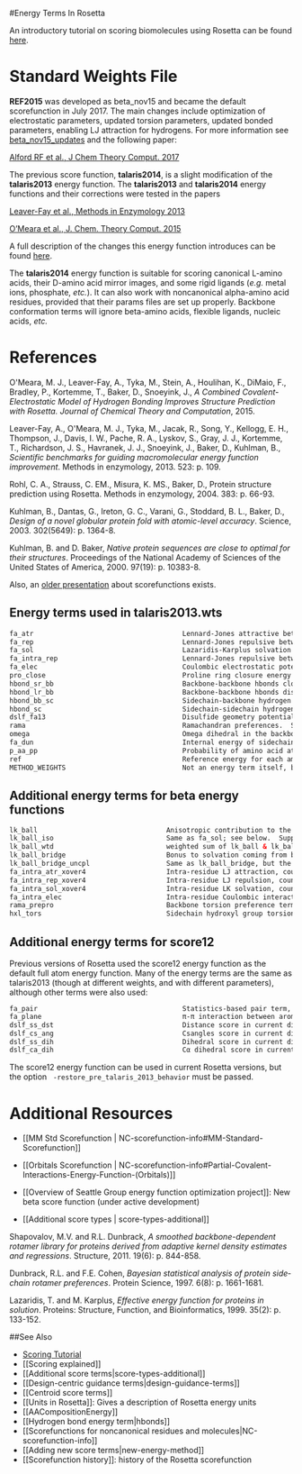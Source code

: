 #Energy Terms In Rosetta 

An introductory tutorial on scoring biomolecules using Rosetta can be found [here](https://www.rosettacommons.org/demos/latest/tutorials/scoring/scoring).

Standard Weights File
=====================

**REF2015** was developed as beta_nov15 and became the default scorefunction in July 2017. The main changes include  optimization of electrostatic parameters, updated torsion parameters, updated bonded parameters, enabling LJ attraction for hydrogens. For more information see [beta_nov15_updates](https://www.rosettacommons.org/docs/latest/rosetta_basics/scoring/Updates-beta-nov15) and the following paper:

[Alford RF et al., J Chem Theory Comput. 2017](https://pubs.acs.org/doi/abs/10.1021/acs.jctc.7b00125)

The previous score function, **talaris2014**, is a slight modification of the **talaris2013** energy function. The **talaris2013** and **talaris2014** energy functions and their corrections were tested in the papers 

[Leaver-Fay et al., Methods in Enzymology 2013](http://www.ncbi.nlm.nih.gov/pmc/articles/PMC3724755/)

[O’Meara et al., J. Chem. Theory Comput. 2015](https://dx.doi.org/10.1021/ct500864r)  

A full description of the changes this energy function introduces can be found [here](https://www.rosettacommons.org/node/3508#comment-6946).  

The **talaris2014** energy function is suitable for scoring canonical L-amino acids, their D-amino acid mirror images, and some rigid ligands (_e.g._ metal ions, phosphate, _etc._).  It can also work with noncanonical alpha-amino acid residues, provided that their params files are set up properly.  Backbone conformation terms will ignore beta-amino acids, flexible ligands, nucleic acids, _etc._

References
==========

O'Meara, M. J., Leaver-Fay, A., Tyka, M., Stein, A., Houlihan, K., DiMaio, F., Bradley, P., Kortemme, T., Baker, D., Snoeyink, J.,
_A Combined Covalent-Electrostatic Model of Hydrogen Bonding Improves Structure Prediction with Rosetta. Journal of Chemical Theory and Computation_, 2015.

Leaver-Fay, A., O'Meara, M. J., Tyka, M., Jacak, R., Song, Y., Kellogg, E. H., Thompson, J., Davis, I. W., Pache, R. A., Lyskov, S., Gray, J. J., Kortemme, T., Richardson, J. S., Havranek, J. J., Snoeyink, J., Baker, D., Kuhlman, B., _Scientific benchmarks for guiding macromolecular energy function improvement_. Methods in enzymology, 2013. 523: p. 109.

Rohl, C. A., Strauss, C. EM., Misura, K. MS., Baker, D., Protein structure prediction using Rosetta. Methods in enzymology, 2004. 383: p. 66-93.

Kuhlman, B., Dantas, G., Ireton, G. C., Varani, G., Stoddard, B. L., Baker, D., _Design of a novel globular protein fold with atomic-level accuracy_. Science, 2003. 302(5649): p. 1364-8.

Kuhlman, B. and D. Baker, _Native protein sequences are close to optimal for their structures_. Proceedings of the National Academy of Sciences of the United States of America, 2000. 97(19): p. 10383-8.

Also, an [older presentation](http://www.rosettadesigngroup.com/workshops/RCW2007/presentations/GlennRosettacon2007.ppt) about scorefunctions exists.

Energy terms used in talaris2013.wts
-------------------------------------

```html
fa_atr                                     Lennard-Jones attractive between atoms in different residues.  Supports canonical and noncanonical residue types.
fa_rep                                     Lennard-Jones repulsive between atoms in different residues.  Supports canonical and noncanonical residue types.
fa_sol                                     Lazaridis-Karplus solvation energy.  Supports canonical and noncanonical residue types.
fa_intra_rep                               Lennard-Jones repulsive between atoms in the same residue.  Supports canonical and noncanonical residue types.
fa_elec                                    Coulombic electrostatic potential with a distance-dependent dielectric.  Supports canonical and noncanonical residue types.
pro_close                                  Proline ring closure energy and energy of psi angle of preceding residue.  Supports D- or L-proline, plus D- or L-oligourea-proline.
hbond_sr_bb                                Backbone-backbone hbonds close in primary sequence.  All hydrogen bonding terms support canonical and noncanonical types.
hbond_lr_bb                                Backbone-backbone hbonds distant in primary sequence.
hbond_bb_sc                                Sidechain-backbone hydrogen bond energy.
hbond_sc                                   Sidechain-sidechain hydrogen bond energy.
dslf_fa13                                  Disulfide geometry potential.  Supports D- and L-cysteine disulfides, plus homocysteine disulfides or disulfides involving beta-3-cysteine.
rama                                       Ramachandran preferences.  Supports only the 20 canonical alpha-amino acids and their mirror images.
omega                                      Omega dihedral in the backbone. A Harmonic constraint on planarity with standard deviation of ~6 deg.  Supports alpha-amino acids, beta-amino acids, and oligoureas.  In the case of oligoureas, both amide bonds (called "mu" and "omega" in Rosetta) are constarined to planarity.
fa_dun                                     Internal energy of sidechain rotamers as derived from Dunbrack's statistics (2010 Rotamer Library used in Talaris2013).  Supports any residue type for which a rotamer library is avalable.
p_aa_pp                                    Probability of amino acid at Φ/Ψ.  Supports only the 20 canonical alpha-amino acids and their mirror images.
ref                                        Reference energy for each amino acid. Balances internal energy of amino acid terms.  Plays role in design.  Supports only the 20 canonical alpha-amino acids and their mirror images.
METHOD_WEIGHTS                             Not an energy term itself, but the parameters for each amino acid used by the ref energy term.  A value is provided for each of the 20 canonical alpha-amino acids.  The same value is applied for the equivalent mirror-image D-amino acid.
```

Additional energy terms for beta energy functions <a name="[beta_july15/beta_nov15/beta_nov16]" />
---------------------------------------

```html
lk_ball                                Anisotropic contribution to the solvation.  Supports arbitrary residue types.
lk_ball_iso                            Same as fa_sol; see below.  Supports arbitrary residue types.
lk_ball_wtd                            weighted sum of lk_ball & lk_ball_iso (w1*lk_ball + w2*lk_ball_iso); w2 is negative so that anisotropic contribution(lk_ball) replaces some portion of isotropic contribution (fa_sol=lk_ball_iso).  Supports arbitrary residue types.
lk_ball_bridge                         Bonus to solvation coming from bridging waters, measured by overlap of the "balls" from two interacting polar atoms.  Supports arbitrary residue types.
lk_ball_bridge_uncpl                   Same as lk_ball_bridge, but the value is uncoupled with dGfree (i.e. constant bonus, whereas lk_ball_bridge is proportional to dGfree values).  Supports arbitrary residue types.            
fa_intra_atr_xover4                    Intra-residue LJ attraction, counted for the atom-pairs beyond torsion-relationship.  Supports arbitrary residues types.
fa_intra_rep_xover4                    Intra-residue LJ repulsion, counted for the atom-pairs beyond torsion-relationship.  Supports arbitrary residues types.
fa_intra_sol_xover4                    Intra-residue LK solvation, counted for the atom-pairs beyond torsion-relationship.  Supports arbitrary residues types.                 
fa_intra_elec                          Intra-residue Coulombic interaction, counted for the atom-pairs beyond torsion-relationship.  Supports arbitrary residues types.
rama_prepro                            Backbone torsion preference term that takes into account of whether preceding amono acid is Proline or not.  Currently supports the 20 canonical alpha-amino acids, their mirror-image D-amino acids, oligoureas, and N-methyl amino acids.  Arbitrary new building-blocks can also be supported provided that an N-dimensional mainchain potential can be generated somehow.
hxl_tors                               Sidechain hydroxyl group torsion preference for Ser/Thr/Tyr, supersedes yhh_planarity (that covers L- and D-Tyr only).
```

Additional energy terms for score12 <a name="score12" />
-----------------------------------

Previous versions of Rosetta used the score12 energy function as the default full atom energy function. Many of the energy terms are the same as talaris2013 (though at different weights, and with different parameters), although other terms were also used:

```html
fa_pair                                    Statistics-based pair term, favors salt bridges (replaced by fa_elec in talaris2013).  Supported only the 20 canonical alpha-amino acids.
fa_plane                                   π-π interaction between aromatic groups, by default = 0.
dslf_ss_dst                                Distance score in current disulfide (replaced by dslf_fa13 in talaris2013).
dslf_cs_ang                                Csangles score in current disulfide (replaced by dslf_fa13 in talaris2013).
dslf_ss_dih                                Dihedral score in current disulfide (replaced by dslf_fa13 in talaris2013).
dslf_ca_dih                                Cα dihedral score in current disulfide (replaced by dslf_fa13 in talaris2013).
```

The score12 energy function can be used in current Rosetta versions, but the option <code> -restore_pre_talaris_2013_behavior</code> must be passed.


Additional Resources
=====================

*  [[MM Std Scorefunction | NC-scorefunction-info#MM-Standard-Scorefunction]]

*  [[Orbitals Scorefunction | NC-scorefunction-info#Partial-Covalent-Interactions-Energy-Function-(Orbitals)]]

*  [[Overview of Seattle Group energy function optimization project]]: New beta score function (under active development)

*  [[Additional score types | score-types-additional]]


Shapovalov, M.V. and R.L. Dunbrack, _A smoothed backbone-dependent rotamer library for proteins derived from adaptive kernel density estimates and regressions_. Structure, 2011. 19(6): p. 844-858.

Dunbrack, R.L. and F.E. Cohen, _Bayesian statistical analysis of protein side‐chain rotamer preferences_. Protein Science, 1997. 6(8): p. 1661-1681.

Lazaridis, T. and M. Karplus, _Effective energy function for proteins in solution_. Proteins: Structure, Function, and Bioinformatics, 1999. 35(2): p. 133-152.

##See Also

* [Scoring Tutorial](https://www.rosettacommons.org/demos/latest/tutorials/scoring/scoring)
* [[Scoring explained]]
* [[Additional score terms|score-types-additional]]
* [[Design-centric guidance terms|design-guidance-terms]]
* [[Centroid score terms]]
* [[Units in Rosetta]]: Gives a description of Rosetta energy units
* [[AACompositionEnergy]]
* [[Hydrogen bond energy term|hbonds]]
* [[Scorefunctions for noncanonical residues and molecules|NC-scorefunction-info]]
* [[Adding new score terms|new-energy-method]]
* [[Scorefunction history]]: history of the Rosetta scorefunction
